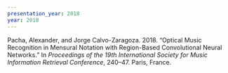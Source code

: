 ```yaml
---
presentation_year: 2018
year: 2018
---
```


Pacha, Alexander, and Jorge Calvo-Zaragoza. 2018. “Optical Music Recognition in Mensural Notation with Region-Based Convolutional Neural Networks.” In <i>Proceedings of the 19th International Society for Music Information Retrieval Conference</i>, 240–47. Paris, France.